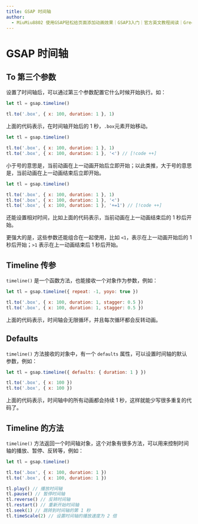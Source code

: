 ```yaml
---
title: GSAP 时间轴
author:
  - MiuMiu8802 使用GSAP轻松给页面添加动画效果｜GSAP3入门｜官方英文教程阅读｜GreenSock&https://www.bilibili.com/video/BV1724y1R76e
---
```


# GSAP 时间轴

## To 第三个参数

设置了时间轴后，可以通过第三个参数配置它什么时候开始执行。如：

```js
let tl = gsap.timeline()

tl.to('.box', { x: 100, duration: 1 }, 1)
```

上面的代码表示，在时间轴开始后的 1 秒，`.box`元素开始移动。

```js
let tl = gsap.timeline()

tl.to('.box', { x: 100, duration: 1 }, 1)
tl.to('.box', { x: 100, duration: 1 }, '<') // [!code ++]
```

小于号的意思是，当前动画在上一动画开始后立即开始；以此类推，大于号的意思是，当前动画在上一动画结束后立即开始。

```js
let tl = gsap.timeline()

tl.to('.box', { x: 100, duration: 1 }, 1)
tl.to('.box', { x: 100, duration: 1 }, '<')
tl.to('.box', { x: 100, duration: 1 }, '+=1') // [!code ++]
```

还能设置相对时间，比如上面的代码表示，当前动画在上一动画结束后的 1 秒后开始。

更强大的是，这些参数还能组合在一起使用，比如 `<1`，表示在上一动画开始后的 1 秒后开始；`>1` 表示在上一动画结束后 1 秒后开始。

## Timeline 传参

`timeline()` 是一个函数方法，也能接收一个对象作为参数，例如：

```js
let tl = gsap.timeline({ repeat: -1, yoyo: true })

tl.to('.box', { x: 100, duration: 1, stagger: 0.5 })
tl.to('.box', { x: 100, duration: 1, stagger: 0.5 })
```

上面的代码表示，时间轴会无限循环，并且每次循环都会反转动画。

## Defaults

`timeline()` 方法接收的对象中，有一个 `defaults` 属性，可以设置时间轴的默认参数，例如：

```js
let tl = gsap.timeline({ defaults: { duration: 1 } })

tl.to('.box', { x: 100 })
tl.to('.box', { x: 100 })
```

上面的代码表示，时间轴中的所有动画都会持续 1 秒，这样就能少写很多重复的代码了。

## Timeline 的方法

`timeline()` 方法返回一个时间轴对象，这个对象有很多方法，可以用来控制时间轴的播放、暂停、反转等，例如：

```js
let tl = gsap.timeline()

tl.to('.box', { x: 100, duration: 1 })
tl.to('.box', { x: 100, duration: 1 })

tl.play() // 播放时间轴
tl.pause() // 暂停时间轴
tl.reverse() // 反转时间轴
tl.restart() // 重新开始时间轴
tl.seek(1) // 跳转到时间轴的第 1 秒
tl.timeScale(2) // 设置时间轴的播放速度为 2 倍
```
